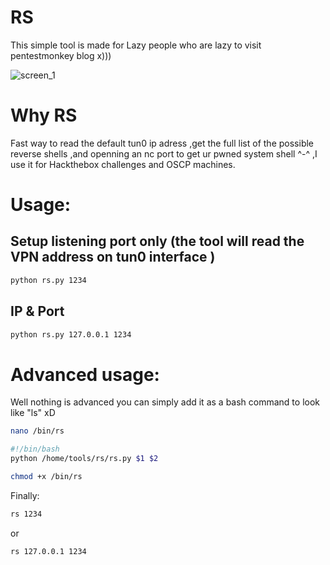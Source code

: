 # RS
This simple tool is made for Lazy people who are lazy to visit pentestmonkey blog x)))

![screen_1](https://i.imgur.com/0oBQa4f.png)

# Why RS 
Fast way to read the default tun0 ip adress ,get the full list of the possible reverse shells ,and openning an nc port to get ur pwned system shell ^-^ ,I use it for Hackthebox challenges and OSCP machines.

# Usage:

## Setup listening port only (the tool will read the VPN address on tun0 interface )


```sh
python rs.py 1234
```

## IP & Port
```sh
python rs.py 127.0.0.1 1234
```

# Advanced usage:
Well nothing is advanced you can simply add it as a bash command to look like "ls"    xD

```sh
nano /bin/rs
```
```sh
#!/bin/bash
python /home/tools/rs/rs.py $1 $2
```

```sh
chmod +x /bin/rs
```
Finally:
```sh
rs 1234
```
or
```sh
rs 127.0.0.1 1234
```


